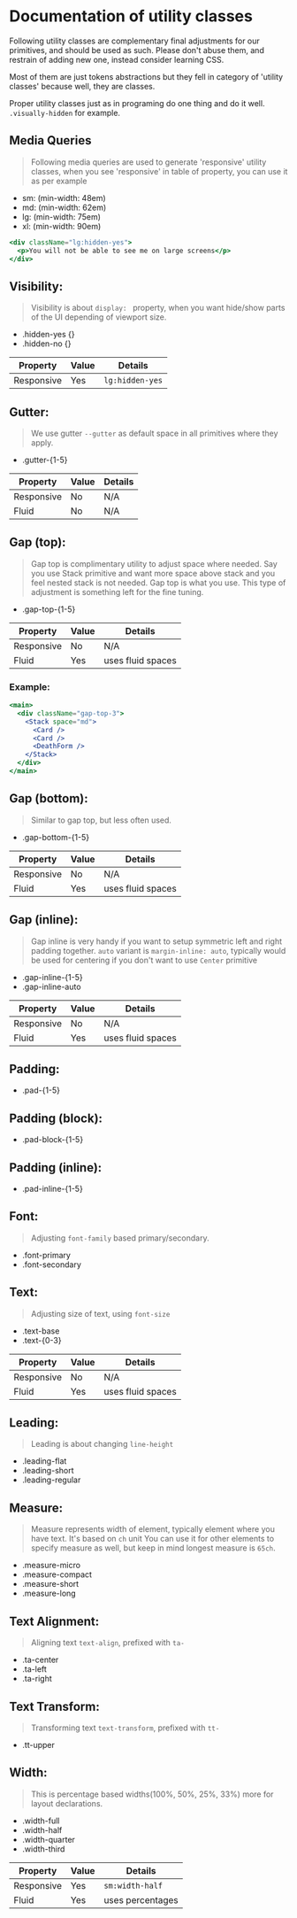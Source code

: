# Documentation of utility classes

Following utility classes are complementary final adjustments for our primitives, and should be used as such.
Please don't abuse them, and restrain of adding new one, instead consider learning CSS.

Most of them are just tokens abstractions but they fell in category of 'utility classes' because well, they are classes.

Proper utility classes just as in programing do one thing and do it well. `.visually-hidden` for example.

## Media Queries

> Following media queries are used to generate 'responsive' utility classes,
> when you see 'responsive' in table of property, you can use it as per example

- sm: (min-width: 48em)
- md: (min-width: 62em)
- lg: (min-width: 75em)
- xl: (min-width: 90em)

```jsx
<div className="lg:hidden-yes">
  <p>You will not be able to see me on large screens</p>
</div>
```

## Visibility:

> Visibility is about `display: ` property, when you want hide/show parts of the UI depending of viewport size.

- .hidden-yes {}
- .hidden-no {}

| Property   | Value | Details         |
| ---------- | ----- | --------------- |
| Responsive | Yes   | `lg:hidden-yes` |

## Gutter:

> We use gutter `--gutter` as default space in all primitives where they apply.

- .gutter-{1-5}

| Property   | Value | Details |
| ---------- | ----- | ------- |
| Responsive | No    | N/A     |
| Fluid      | No    | N/A     |

## Gap (top):

> Gap top is complimentary utility to adjust space where needed. Say you use Stack primitive and want more space
> above stack and you feel nested stack is not needed. Gap top is what you use. This type of adjustment is
> something left for the fine tuning.

- .gap-top-{1-5}

| Property   | Value | Details           |
| ---------- | ----- | ----------------- |
| Responsive | No    | N/A               |
| Fluid      | Yes   | uses fluid spaces |

### Example:

```jsx
<main>
  <div className="gap-top-3">
    <Stack space="md">
      <Card />
      <Card />
      <DeathForm />
    </Stack>
  </div>
</main>
```

## Gap (bottom):

> Similar to gap top, but less often used.

- .gap-bottom-{1-5}

| Property   | Value | Details           |
| ---------- | ----- | ----------------- |
| Responsive | No    | N/A               |
| Fluid      | Yes   | uses fluid spaces |

## Gap (inline):

> Gap inline is very handy if you want to setup symmetric left and right padding together.
> `auto` variant is `margin-inline: auto`, typically would be used for centering if you don't want to use `Center` primitive

- .gap-inline-{1-5}
- .gap-inline-auto

| Property   | Value | Details           |
| ---------- | ----- | ----------------- |
| Responsive | No    | N/A               |
| Fluid      | Yes   | uses fluid spaces |

## Padding:

- .pad-{1-5}

## Padding (block):

- .pad-block-{1-5}

## Padding (inline):

- .pad-inline-{1-5}

## Font:

> Adjusting `font-family` based primary/secondary.

- .font-primary
- .font-secondary

## Text:

> Adjusting size of text, using `font-size`

- .text-base
- .text-{0-3}

| Property   | Value | Details           |
| ---------- | ----- | ----------------- |
| Responsive | No    | N/A               |
| Fluid      | Yes   | uses fluid spaces |

## Leading:

> Leading is about changing `line-height`

- .leading-flat
- .leading-short
- .leading-regular

## Measure:

> Measure represents width of element, typically element where you have text. It's based on `ch` unit
> You can use it for other elements to specify measure as well, but keep in mind longest measure is `65ch`.

- .measure-micro
- .measure-compact
- .measure-short
- .measure-long

## Text Alignment:

> Aligning text `text-align`, prefixed with `ta-`

- .ta-center
- .ta-left
- .ta-right

## Text Transform:

> Transforming text `text-transform`, prefixed with `tt-`

- .tt-upper

## Width:

> This is percentage based widths(100%, 50%, 25%, 33%) more for layout declarations.

- .width-full
- .width-half
- .width-quarter
- .width-third

| Property   | Value | Details          |
| ---------- | ----- | ---------------- |
| Responsive | Yes   | `sm:width-half`  |
| Fluid      | Yes   | uses percentages |

